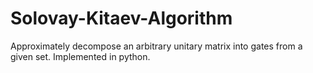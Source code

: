 # Solovay-Kitaev-Algorithm
Approximately decompose an arbitrary unitary matrix into gates from a given set. Implemented in python.
